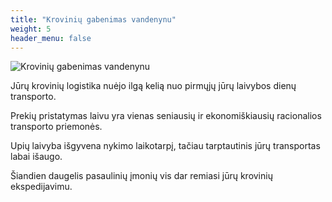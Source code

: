 ```yaml
---
title: "Krovinių gabenimas vandenynu"
weight: 5
header_menu: false
---
```


![Krovinių gabenimas vandenynu](images/stock-vector-marine-port-shipping-transportation-and-ocean-logistic-flat-banner-cargo-ships-and-freight-1542787196.jpg)

Jūrų krovinių logistika nuėjo ilgą kelią nuo pirmųjų jūrų laivybos dienų
transporto.

Prekių pristatymas laivu yra vienas seniausių ir ekonomiškiausių
racionalios transporto priemonės.

Upių laivyba išgyvena nykimo laikotarpį, tačiau tarptautinis jūrų transportas labai išaugo.

Šiandien daugelis pasaulinių įmonių vis dar remiasi jūrų krovinių ekspedijavimu.
